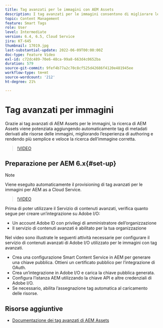 ```yaml
---
title: Tag avanzati per le immagini con AEM Assets
description: I tag avanzati per le immagini consentono di migliorare le funzionalità di ricerca AEM aggiungendo automaticamente e in modo intelligente tag di metadati alle risorse di immagini in base al contenuto dell’immagine.
topic: Content Management
feature: Smart Tags
role: User
level: Intermediate
version: 6.4, 6.5, Cloud Service
jira: KT-645
thumbnail: 17019.jpg
last-substantial-update: 2022-06-09T00:00:00Z
doc-type: Feature Video
exl-id: c72dc489-70e6-48ca-99a8-663d4c0652ba
duration: 579
source-git-commit: 9fef4b77a2c70c8cf525d42686f4120e481945ee
workflow-type: tm+mt
source-wordcount: '212'
ht-degree: 21%

---
```


# Tag avanzati per immagini

Grazie ai tag avanzati di AEM Assets per le immagini, la ricerca di AEM Assets viene potenziata aggiungendo automaticamente tag di metadati derivati alle risorse delle immagini, migliorando l’esperienza di authoring e rendendo più semplice e veloce la ricerca dell’immagine corretta.

>[!VIDEO](https://video.tv.adobe.com/v/17019?quality=12&learn=on)

## Preparazione per AEM 6.x{#set-up}

>[!NOTE]
> Viene eseguito automaticamente il provisioning di tag avanzati per le immagini per AEM as a Cloud Service.

>[!VIDEO](https://video.tv.adobe.com/v/17023?quality=12&learn=on)

Prima di poter utilizzare il Servizio di contenuti avanzati, verifica quanto segue per creare un’integrazione su Adobe I/O:

* Un account Adobe ID con privilegi di amministratore dell’organizzazione
* Il servizio di contenuti avanzati è abilitato per la tua organizzazione

Nel video sono illustrate le seguenti attività necessarie per configurare il servizio di contenuti avanzati di Adobe I/O utilizzato per le immagini con tag avanzati.

* Crea una configurazione Smart Content Service in AEM per generare una chiave pubblica. Ottieni un certificato pubblico per l’integrazione di OAuth.
* Crea un’integrazione in Adobe I/O e carica la chiave pubblica generata.
* Configura l’istanza AEM utilizzando la chiave API e altre credenziali di Adobe I/O.
* Se necessario, abilita l’assegnazione tag automatica al caricamento delle risorse.

## Risorse aggiuntive

* [Documentazione dei tag avanzati di AEM Assets](https://experienceleague.adobe.com/docs/experience-manager-cloud-service/assets/manage/smart-tags.html)
